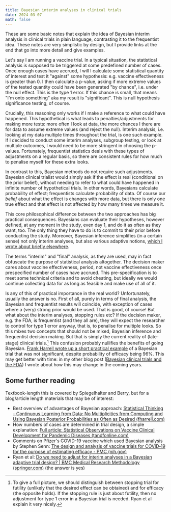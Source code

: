 ```yaml
---
title: Bayesian interim analyses in clinical trials
date: 2024-03-07
math: false
---
```


These are some basic notes that explain the idea of Bayesian interim analysis in clinical trials in plain language, contrasting it to the frequentist idea. These notes are very simplistic by design, but I provide links at the end that go into more detail and give examples.

Let's say I am running a vaccine trial. In a typical situation, the statistical analysis is supposed to be triggered at some predefined number of cases. Once enough cases have accrued, I will I calculate some statistical quantity of interest and test it "against" some hypothesis: e.g. vaccine effectiveness is greater than 0. I then calculate a p-value, asking if more extreme values of the tested quantity could have been generated "by chance", i.e. under the null effect. This is the type 1 error. If this chance is small, that means "I'm onto something" aka my result is "significant". This is null hypothesis significance testing, of course.

Crucially, this reasoning only works if I make a reference to what could have happened. This hypothetical is what leads to penalties/adjustments for making more tests: more often I look at data, the more chances I there are for data to assume extreme values (and reject the null). Interim analysis, i.e. looking at my data multiple times throughout the trial, is one such example. If I decided to conduct some interim analyses, subgroup testing, or look at multiple outcomes, I would need to be more stringent in choosing the p-values. Fortunately, frequentist statistics deals with these types of adjustments on a regular basis, so there are consistent rules for how much to penalise myself for these extra looks.

In contrast to this, Bayesian methods do not require such adjustments. Bayesian clinical trialist would simply ask if the effect is real (conditional on the prior belief), without needing to refer to what could have happened in infinite number of hypothetical trials. In other words, Bayesians calculate probability of effect; frequentists calculate probability of data. Of course our _belief_ about what the effect is changes with more data, but there is only one true effect and that effect is not affected by how many times we measure it. 

This core philosophical difference between the two approaches has big practical consequences. Bayesians can evaluate their hypotheses, however defined, at any moment in the study, even day 1, and do it as often as they want, too. The only thing they have to do is to commit to their prior before conducting the study. Moreover, Bayesian inference simplifies (in a certain sense) not only interim analyses, but also various adaptive notions, [which I wrote about briefly elsewhere](https://wwiecek.github.io/posts/bayes-fda/).

The terms "interim" and "final" analysis, as they are used, may in fact obfuscate the purpose of statistical analysis altogether. The decision maker cares about vaccine effectiveness, period, not vaccine effectiveness once prespecified number of cases have accrued. This pre-specification is to meet some technical criteria and to avoid cheating, but ideally we would continue collecting data for as long as feasible and make use of all of it.

Is any of this of practical importance in the real world? Unfortunately, usually the answer is no. First of all, purely in terms of final analysis, the Bayesian and frequentist results will coincide, with exception of cases where a (very) strong prior would be used. That is good, of course! But what about the interim analyses, stopping rules etc? If the decision maker, e.g. the FDA, is frequentist (and they all are), they will expect the researcher to control for type 1 error anyway, that is, to penalise for multiple looks. So this mixes two concepts that should not be mixed, Bayesian inference and frequentist decision making. But that is simply the current reality of (late-stage) clinical trials.[^adj] This confusion probably nullifies the benefits of going Bayesian. [Frank Harrell wrote up a short practical example](https://www.fharrell.com/post/hybrid/) of a Bayesian trial that was not significant, despite probability of efficacy being 96%. This may get better with time: in my other blog post ([Bayesian clinical trials and the FDA](https://wwiecek.github.io/posts/bayes-fda/)) I wrote about how this may change in the coming years. 

[^adj]:To give a full picture, we should distinguish between stopping trial for futility (unlikely that the desired effect can be obtained) and for efficacy (the opposite holds). If the stopping rule is just about futility, then no adjustment for type 1 error in a Bayesian trial is needed. Ryan et al explain it very nicely.

## Some further reading

Textbook-length this is covered by Spiegelhalter and Berry, but for a blog/article length materials that may be of interest:

- Best overview of advantages of Bayesian approach: [Statistical Thinking - Continuous Learning from Data: No Multiplicities from Computing and Using Bayesian Posterior Probabilities as Often as Desired (fharrell.com)](https://www.fharrell.com/post/bayes-seq/#introduction)
- How numbers of cases are determined in trial design, a simple explanation: [Full article: Statistical Observations on Vaccine Clinical Development for Pandemic Diseases (tandfonline.com)](https://www.tandfonline.com/doi/full/10.1080/19466315.2021.1919197?casa_token=tqdGo8J3_0AAAAAA%3APl_WQlOCGluMKikNPcTK-B8lRpilo_iJ6UMXcDfSZHgF4A6LTyAsamaTfCIWKlVPvgHW1qZ6Uju0Pw)
- Comments on Pfizer's COVID-19 vaccine which used Bayesian analysis by Stephen Senn: [The design and analysis of vaccine trials for COVID‐19 for the purpose of estimating efficacy - PMC (nih.gov)](https://www.ncbi.nlm.nih.gov/pmc/articles/PMC9350415/)
- Ryan et al: [Do we need to adjust for interim analyses in a Bayesian adaptive trial design? | BMC Medical Research Methodology (springer.com)](https://link.springer.com/article/10.1186/s12874-020-01042-7) (the answer is yes)
